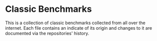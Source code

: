 Classic Benchmarks
==================

This is a collection of classic benchmarks collected from all over the internet.
Each file contains an indicate of its origin and changes to it are documented
via the repositories' history.
